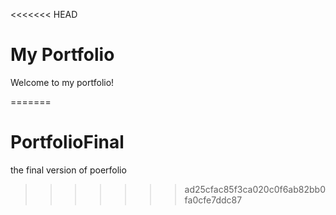 <<<<<<< HEAD
# My Portfolio

Welcome to  my portfolio!

=======
# PortfolioFinal
the final version of poerfolio
>>>>>>> ad25cfac85f3ca020c0f6ab82bb0fa0cfe7ddc87

